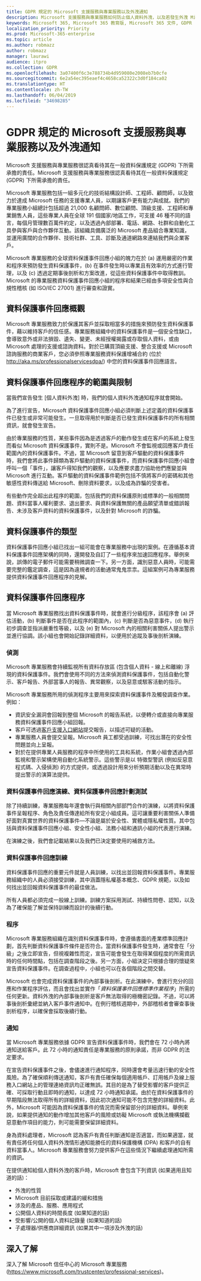 ```yaml
---
title: GDPR 規定的 Microsoft 支援服務與專業服務以及外洩通知
description: Microsoft 支援服務與專業服務如何防止個人資料外洩，以及若發生外洩 Microsoft 會如何回應和通知您。
keywords: Microsoft 365, Microsoft 365 教育版, Microsoft 365 文件, GDPR
localization_priority: Priority
ms.prod: Microsoft-365-enterprise
ms.topic: article
ms.author: robmazz
author: robmazz
manager: laurawi
audience: itpro
ms.collection: GDPR
ms.openlocfilehash: 3a07400f6c3e788734b4d959080e2008eb7b0cfe
ms.sourcegitcommit: 6e2a54ec395eaef4c4658ca52322c3d0f184ca02
ms.translationtype: HT
ms.contentlocale: zh-TW
ms.lasthandoff: 06/04/2019
ms.locfileid: "34698285"
---
```

# <a name="microsoft-support-and-professional-services-and-breach-notification-under-the-gdpr"></a>GDPR 規定的 Microsoft 支援服務與專業服務以及外洩通知

Microsoft 支援服務與專業服務很認真看待其在一般資料保護規定 (GDPR) 下所需承擔的責任。Microsoft 支援服務與專業服務很認真看待其在一般資料保護規定 (GDPR) 下所需承擔的責任。

Microsoft 專業服務包括一組多元化的技術結構設計師、工程師、顧問師，以及致力於達成 Microsoft 任務的支援專業人員，以期讓客戶更有能力與成就。我們的專業服務小組總計包括超過 21,000 名顧問師、數位顧問、頂級支援、工程師和專業銷售人員，這些專業人員在全球 191 個國家/地區工作，可支援 46 種不同的語言，每個月管理數百萬件約定，以及透過內部部署、電話、網路、社群和自動化工具參與客戶與合作夥伴互動。該組織具備廣泛的 Microsoft 產品組合專業知識，並運用廣闊的合作夥伴、技術社群、工具、診斷及通道網路來連結我們與企業客戶。

Microsoft 專業服務的全球資料保護事件回應小組的魄力在於 (a) 運用嚴密的作業和程序來預防發生資料保護事件，(b) 在事件發生時以專業且有效率的方式進行管理，以及 (c) 透過定期事後剖析和方案改進，從這些資料保護事件中取得教訓。Microsoft 的專業服務資料保護事件回應小組的程序和結果已經由多項安全性與合規性稽核 (如 ISO/IEC 27001) 進行審查和證實。

## <a name="data-protection-incident-response-overview"></a>資料保護事件回應概觀 

Microsoft 專業服務致力於保護其客戶並採取相當多的措施來預防發生資料保護事件，藉以維持客戶的信任感。專業服務組織中的資料保護事件是一個安全性缺口，會導致意外或非法損毀、遺失、變更、未經授權揭露或存取個人資料，或由 Microsoft 處理的支援或諮詢資料。對於已購買頂級支援、整合支援或 Microsoft 諮詢服務的商業客戶，您必須參照專業服務資料保護增補合約 (位於 <http://aka.ms/professionalservicesdpa/>) 中您的資料保護事件回應語言。

## <a name="scope--limits-of-data-protection-incident-response-process"></a>資料保護事件回應程序的範圍與限制

當我們宣告發生 [個人資料外洩] 時，我們的個人資料外洩通知程序就會開始。

為了進行宣告，Microsoft 資料保護事件回應小組必須判斷上述定義的資料保護事件已發生或非常可能發生。一旦取得用於判斷是否已發生資料保護事件的所有相關資訊，就會發生宣告。

由於專業服務的性質，某些事件因為是透過客戶的動作發生或在客戶的系統上發生而看似 Microsoft 資料保護事件，實則不是。Microsoft 不會監視或回應客戶責任範圍內的資料保護事件。不過，當 Microsoft 留意到客戶驅動的資料保護事件時，我們會將此事件歸類為客戶驅動的資料保護事件，而資料保護事件回應小組會呼叫一個「事件」，讓客戶得知我們的觀察，以及應要求盡力協助他們應變並與 Microsoft 進行互動。客戶驅動的資料保護事件範例包括不慎將客戶的密碼和其他敏感性資料傳送給 Microsoft、刪除資料要求，以及成為詐騙的受害者。

有些動作完全超出此程序的範圍，包括我們的資料保護原則或標準的一般相關問題、資料當事人權利要求、退出要求、與資料保護無關的產品願望清單或錯誤報告、未涉及客戶資料的資料保護事件，以及針對 Microsoft 的詐騙。

## <a name="types-of-data-protection-incidents"></a>資料保護事件的類型

資料保護事件回應小組已找出一組可能會在專業服務中出現的案例。在遵循基本資料保護事件回應架構的同時，還開發及自訂了一些程序來加速回應程序。舉例來說，誤傳的電子郵件可能需要稍微調查一下。另一方面，識別惡意人員時，可能需要完整的鑑定調查，這是因為違規者的活動通常鬼鬼祟祟。這組案例可為專業服務提供資料保護事件回應程序的見解。

## <a name="data-protection-incident-response-process"></a>資料保護事件回應程序

當 Microsoft 專業服務找出資料保護事件時，就會進行分級程序，該程序會 (a) 評估活動，(b) 判斷事件是否在此程序的範圍內，(c) 判斷是否為惡意事件，(d) 執行初步調查並指派嚴重性等級，以及 (e) 對 Microsoft 內的相關利害關係人提出警示並進行協調。該小組也會開始記錄詳細資料，以便用於追蹤及事後剖析演練。

### <a name="detection"></a>偵測

Microsoft 專業服務會持續監視所有資料存放區 (包含個人資料 - 線上和離線) 浮現的資料保護事件。我們會使用不同的方法來偵測資料保護事件，包括自動化警示、客戶報告、外部當事人的報告、異常觀察，以及惡意或駭客活動的指示。

Microsoft 專業服務所用的偵測程序主要用來探索資料保護事件及觸發調查作業。例如：

- 資訊安全漏洞會回報到整個 Microsoft 的報告系統，以便轉介或直接向專業服務資料保護事件回應小組回報。
- 客戶可透過[客戶支援入口網站](http://support.microsoft.com)提交報告，以描述可疑的活動。
- 專業服務人員會提交呈報。Microsoft 員工都受過訓練，可找出潛在的安全性問題並向上呈報。
- 對於在提供專業人員服務的程序中所使用的工具和系統，作業小組會透過內部監視和警示架構使用自動化系統警示。這些警示是以 特徵型警訊 (例如反惡意程式碼、入侵偵測) 的方式提供，或透過設計用來分析預期活動以及在異常時提出警示的演算法提供。

### <a name="data-protection-incident-response-drills-testing-of-data-protection-incident-response-plan"></a>資料保護事件回應演練、資料保護事件回應計劃測試

除了持續訓練，專業服務每年還會執行與相關內部部門合作的演練，以將資料保護事件呈報程序、角色及責任傳達給所有安定小組成員。這可讓重要利害關係人準備好面對真實世界的資料保護事件—不論是屬於安全性、實體或隱私權性質。其中包括與資料保護事件回應小組、安全性小組、法務小組和通訊小組的代表進行演練。

在演練之後，我們會記載結果以及我們已決定要使用的補救方法。

### <a name="data-protection-incident-response-training"></a>資料保護事件回應訓練

資料保護事件回應的重要元件就是人員訓練，以找出並回報資料保護事件。專業服務組織中的人員必須接受訓練，其中涵蓋隱私權基本概念、GDPR 規範，以及如何找出並回報資料保護事件的最佳做法。

所有人員都必須完成一般線上訓練。訓練方案採用測試、持續性問卷、認知，以及為了確保能了解並保持訓練而設計的後續行動。

### <a name="process"></a>程序

Microsoft 專業服務組織在識別資料保護事件時，會遵循書面的產業標準回應計劃，首先判斷資料保護事件條件是否符合。當資料保護事件發生時，通常會在「分級」之後立即宣告，但視複雜性而定，宣告可能會發生在取得某個程度的所需資訊時的任何時間點，包括在調查階段之後。另一方面，小組決定只根據合理的懷疑來宣告資料保護事件。在調查過程中，小組也可以在各個階段之間交替。

Microsoft 也會完成資料保護事件的內部事後剖析。在此演練中，會進行充分的回應和作業程序評估，而且會找出並實作「*資料保護事件回應標準作業程序*」所需的任何更新。資料外洩的內部事後剖析是客戶無法取得的極機密記錄。不過，可以將事後剖析彙總並納入客戶事件通知中。在例行稽核週期中，外部稽核者會審查事後剖析程序，以確保會採取後續行動。

### <a name="notification"></a>通知

當 Microsoft 專業服務依據 GDPR 宣告資料保護事件時，我們會在 72 小時內將通知送給客戶。此 72 小時的通知責任是專業服務的原則承諾，而非 GDPR 的法定要求。

在宣告資料保護事件之後，會儘速進行通知程序，同時還會考量迅速行動的安全性風險。為了確保順利傳送通知，客戶有責任確保每個適用帳戶、訂用帳戶及線上服務入口網站上的管理連絡資訊均正確無誤。其目的是為了替受影響的客戶提供正確、可採取行動且即時的通知，以達成 72 小時通知承諾。由於在資料保護事件的早期階段無法取得所有的詳細資料，因此初次通知可能不包含完整的詳細資料。此外，Microsoft 可能因為資料保護事件的情況而需保留部分的詳細資料。舉例來說，如果提供通知的動作增加其他客戶的風險或妨礙 Microsoft 或執法機構攔截惡意動作項目的能力，則可能需要保留詳細資料。

身為資料處理者，Microsoft 認為客戶有責任判斷通知是否適當，而如果適當，就有責任將任何個人資料外洩情形通知能勝任的資料保護機構 (DPA) 和客戶的自有資料當事人。Microsoft 專業服務會努力提供客戶在這些情況下繼續處理通知所需的資訊。

在提供通知給個人資料外洩的客戶時，Microsoft 會包含下列資訊 (如果適用且知道的話)：

- 外洩的性質
- Microsoft 目前採取或建議的緩和措施
- 涉及的產品、服務、應用程式
- 公開個人資料的時間長度 (如果知道的話)
- 受影響/公開的個人資料記錄量 (如果知道的話)
- 子處理器/供應商詳細資訊 (如果其中一項涉及外洩的話)

## <a name="learn-more"></a>深入了解

深入了解 Microsoft 信任中心的 Microsoft 專業服務 (<https://www.microsoft.com/trustcenter/professional-services>)。 
